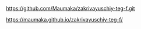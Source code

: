 https://github.com/Maumaka/zakrivayuschiy-teg-f.git

https://maumaka.github.io/zakrivayuschiy-teg-f/